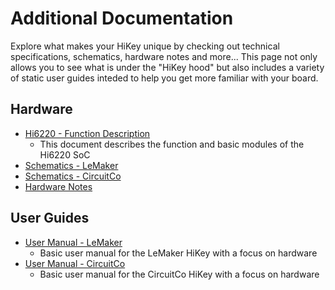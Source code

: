 # Additional Documentation

Explore what makes your HiKey unique by checking out technical specifications, schematics, hardware notes and more... This page not only allows you to see what is under the "HiKey hood" but also includes a variety of static user guides inteded to help you get more familiar with your board.

## Hardware

- [Hi6220 - Function Description](Hi6220V100_Multi-Mode_Application_Processor_Function_Description.pdf)
   - This document describes the function and basic modules of the Hi6220 SoC
- [Schematics - LeMaker](HiKey_schematics_LeMaker_version_Rev_A1.pdf)
- [Schematics - CircuitCo](HiKey_schematics_CircuitCo_version_Rev_A1.pdf)
- [Hardware Notes](HardwareNotes.md)

## User Guides

- [User Manual - LeMaker](HiKey_Hardware_User_Manual_Rev0.2.pdf)
   - Basic user manual for the LeMaker HiKey with a focus on hardware
- [User Manual - CircuitCo](HiKey_User_Guide_CircuitCo.pdf)
   - Basic user manual for the CircuitCo HiKey with a focus on hardware

## 
